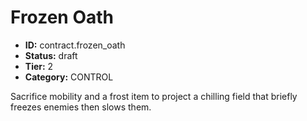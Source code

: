 # Frozen Oath

- **ID:** contract.frozen_oath
- **Status:** draft
- **Tier:** 2
- **Category:** CONTROL

Sacrifice mobility and a frost item to project a chilling field that briefly freezes enemies then slows them.
